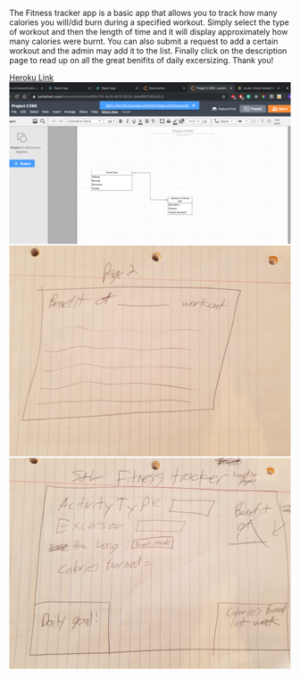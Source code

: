 The Fitness tracker app is a basic app that allows you to track how many calories you will/did burn during a specified workout. Simply select the type of workout and then the length of time and it will display approximately how many calories were burnt. You can also submit a request to add a certain workout and the admin may add it to the list. Finally click on the description page to read up on all the great benifits of daily excersizing. Thank you!
<br/>

[Heroku Link](https://project-3-sei.herokuapp.com/)
![ERD Diagram](/images/erd.png)
![Wireframe 1](/images/Wireframe_1.jpg)
![Wireframe 2](/images/Wireframe_2.jpg)